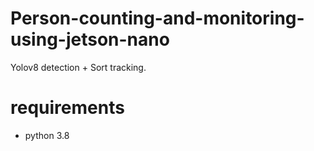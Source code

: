 # Person-counting-and-monitoring-using-jetson-nano
Yolov8 detection + Sort tracking.

# requirements
- python 3.8
